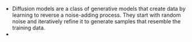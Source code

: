 - Diffusion models are a class of generative models that create data by learning to reverse a noise-adding process. They start with random noise and iteratively refine it to generate samples that resemble the training data.
-